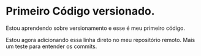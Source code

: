 # Primeiro Código versionado.

Estou aprendendo sobre versionamento e esse é meu primeiro código. 

Estou agora adicionando essa linha direto no meu repositório remoto.
Mais um teste para entender os commits. 
